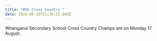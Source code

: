 ```yaml
---
title: "WSS Cross Country "
date: 2020-08-16T21:36:52.840Z
---
```

Whanganui Secondary School Cross Country Champs are on Monday 17 August.